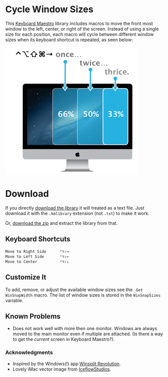 Cycle Window Sizes
==================

This [Keyboard Maestro](http://www.keyboardmaestro.com/main/) library includes macros to move the front most window to the left, center, or right of the screen. Instead of using a single size for each position, each macro will cycle between different window sizes when its keyboard shortcut is repeated, as seen below:

![Use one shortcut to cycle through several sizes.](imac-sizes.png)

Download
==================

If you directly [download the library](https://github.com/gillibrand/keyboardmaestro-cycle-window-sizes/raw/master/Cycle%20Window%20Sizes.kmlibrary) it will treated as a text file. Just download it with the `.kmlibrary` extension (not `.txt`) to make it work.

Or, [download the zip](https://github.com/gillibrand/keyboardmaestro-cycle-window-sizes/archive/master.zip) and extract the library from that.

## Keyboard Shortcuts

    Move to Right Side      ⌃⌥⇧→
    Move to Left Side       ⌃⌥⇧←
    Move to Center          ⌃⌥⇧↓

## Customize It

To add, remove, or adjust the available window sizes see the `_Get WinSnapWidth` macro. The list of window sizes is stored in the `WinSnapSizes` variable.

## Known Problems

- Does not work well with more then one monitor. Windows are always moved to the main monitor even if multiple are attached. (Is there a way to get the _current_ screen in Keyboard Maestro?).

### Acknowledgments 

- Inspired by the Windows(!) app [Winsplit Revolution](http://winsplit-revolution.com). 
- Lovely iMac vector image from [IceflowStudios](http://www.iceflowstudios.com/2013/freebies/free-psd-2013-imac/).